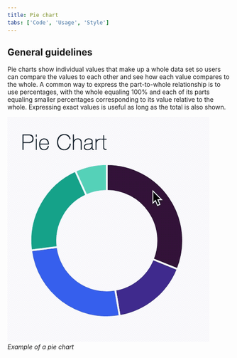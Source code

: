 ```yaml
---
title: Pie chart
tabs: ['Code', 'Usage', 'Style']
---
```


## General guidelines

Pie charts show individual values that make up a whole data set so users can
compare the values to each other and see how each value compares to the whole. A
common way to express the part-to-whole relationship is to use percentages, with
the whole equaling 100% and each of its parts equaling smaller percentages
corresponding to its value relative to the whole. Expressing exact values is
useful as long as the total is also shown.

![Pie chart](images/usage-pie-chart.gif)  
_Example of a pie chart_
